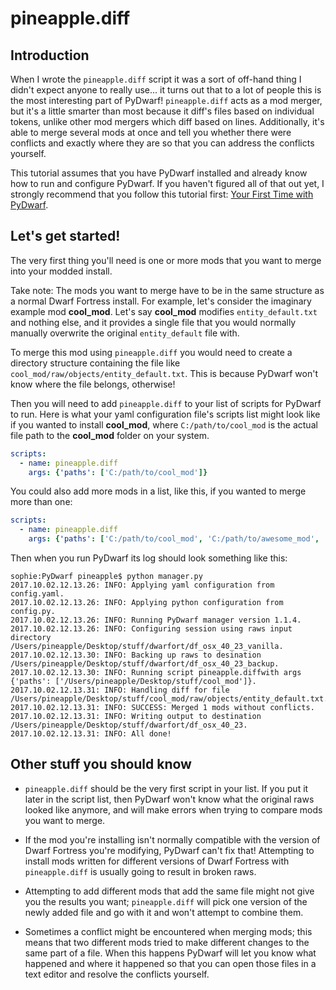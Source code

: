 # pineapple.diff

## Introduction

When I wrote the `pineapple.diff` script it was a sort of off-hand thing I didn't expect anyone to really use... it turns out that to a lot of people this is the most interesting part of PyDwarf! `pineapple.diff` acts as a mod merger, but it's a little smarter than most because it diff's files based on individual tokens, unlike other mod mergers which diff based on lines. Additionally, it's able to merge several mods at once and tell you whether there were conflicts and exactly where they are so that you can address the conflicts yourself.

This tutorial assumes that you have PyDwarf installed and already know how to run and configure PyDwarf. If you haven't figured all of that out yet, I strongly recommend that you follow this tutorial first: [Your First Time with PyDwarf](introduction.md).

## Let's get started!

The very first thing you'll need is one or more mods that you want to merge into your modded install.

Take note: The mods you want to merge have to be in the same structure as a normal Dwarf Fortress install. For example, let's consider the imaginary example mod **cool_mod**. Let's say **cool_mod** modifies `entity_default.txt` and nothing else, and it provides a single file that you would normally manually overwrite the original `entity_default` file with.

To merge this mod using `pineapple.diff` you would need to create a directory structure containing the file like `cool_mod/raw/objects/entity_default.txt`. This is because PyDwarf won't know where the file belongs, otherwise!

Then you will need to add `pineapple.diff` to your list of scripts for PyDwarf to run. Here is what your yaml configuration file's scripts list might look like if you wanted to install **cool_mod**, where `C:/path/to/cool_mod` is the actual file path to the **cool_mod** folder on your system.

``` yaml
scripts:
  - name: pineapple.diff
    args: {'paths': ['C:/path/to/cool_mod']}
```

You could also add more mods in a list, like this, if you wanted to merge more than one:

``` yaml
scripts:
  - name: pineapple.diff
    args: {'paths': ['C:/path/to/cool_mod', 'C:/path/to/awesome_mod', 'C:/path/to/excellent_mod']}
```

Then when you run PyDwarf its log should look something like this:

``` text
sophie:PyDwarf pineapple$ python manager.py
2017.10.02.12.13.26: INFO: Applying yaml configuration from config.yaml.
2017.10.02.12.13.26: INFO: Applying python configuration from config.py.
2017.10.02.12.13.26: INFO: Running PyDwarf manager version 1.1.4.
2017.10.02.12.13.26: INFO: Configuring session using raws input directory /Users/pineapple/Desktop/stuff/dwarfort/df_osx_40_23_vanilla.
2017.10.02.12.13.30: INFO: Backing up raws to desination /Users/pineapple/Desktop/stuff/dwarfort/df_osx_40_23_backup.
2017.10.02.12.13.30: INFO: Running script pineapple.diffwith args {'paths': ['/Users/pineapple/Desktop/stuff/cool_mod']}.
2017.10.02.12.13.31: INFO: Handling diff for file /Users/pineapple/Desktop/stuff/cool_mod/raw/objects/entity_default.txt...
2017.10.02.12.13.31: INFO: SUCCESS: Merged 1 mods without conflicts.
2017.10.02.12.13.31: INFO: Writing output to destination /Users/pineapple/Desktop/stuff/dwarfort/df_osx_40_23.
2017.10.02.12.13.31: INFO: All done!
```

## Other stuff you should know

- `pineapple.diff` should be the very first script in your list. If you put it later in the script list, then PyDwarf won't know what the original raws looked like anymore, and will make errors when trying to compare mods you want to merge.

- If the mod you're installing isn't normally compatible with the version of Dwarf Fortress you're modifying, PyDwarf can't fix that! Attempting to install mods written for different versions of Dwarf Fortress with `pineapple.diff` is usually going to result in broken raws.

- Attempting to add different mods that add the same file might not give you the results you want; `pineapple.diff` will pick one version of the newly added file and go with it and won't attempt to combine them.

- Sometimes a conflict might be encountered when merging mods; this means that two different mods tried to make different changes to the same part of a file. When this happens PyDwarf will let you know what happened and where it happened so that you can open those files in a text editor and resolve the conflicts yourself.
